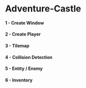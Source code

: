 # Adventure-Castle

#### 1 - Create Window
#### 2 - Create Player
#### 3 - Tilemap
#### 4 - Collision Detection
#### 5 - Entity / Enemy
#### 6 - Inventory
